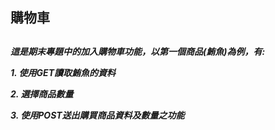 <H2>購物車<H2>
  
<H5><p>這是期末專題中的加入購物車功能，以第一個商品(鮪魚)為例，有:</p>
  <p>
  <p>1. 使用GET讀取鮪魚的資料</p>
  <p>2. 選擇商品數量</p>
  <p>3. 使用POST送出購買商品資料及數量之功能<p>
  </p><H5>
